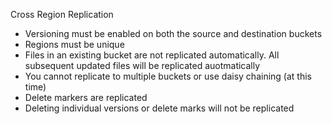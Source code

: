 Cross Region Replication

* Versioning must be enabled on both the source and destination buckets
* Regions must be unique
* Files in an existing bucket are not replicated automatically. All subsequent updated files will be replicated auotmatically
* You cannot replicate to multiple buckets or use daisy chaining \(at this time\)
* Delete markers are replicated
* Deleting individual versions or delete marks will not be replicated



